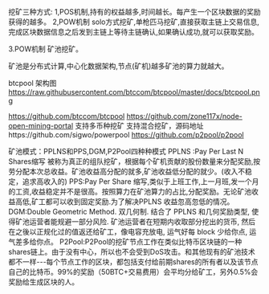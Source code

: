 挖矿三种方式:
1,POS机制,持有的权益越多,时间越长。每产生一个区块数据的奖励获得的越多。
2,POW机制 solo方式挖矿,单枪匹马挖矿,直接获取主链上交易信息,完成区块数据信息之后发到主链上等待主链确认,如果确认成功,就可以获取奖励。

3.POW机制 矿池挖矿。


矿池是分布式计算,中心化数据架构,节点(矿机)越多矿池的算力就越大。

btcpool 架构图 
https://raw.githubusercontent.com/btccom/btcpool/master/docs/btcpool.png


https://github.com/btccom/btcpool
https://github.com/zone117x/node-open-mining-portal  支持多币种挖矿
支持混合挖矿，源码地址https://github.com/sigwo/powerpool
https://github.com/p2pool/p2pool






矿池模式：PPLNS和PPS,DGM,P2Pool四种种模式
PPLNS :Pay Per Last N Shares缩写 被称为真正的组队挖矿，根据每个矿机贡献的股份数量来分配奖励,按劳分配本次总收益。矿池收益高分配的就多,矿池收益低分配的就少。(收入不稳定，追求高收入的)
PPS:Pay Per Share 缩写,类似于上班工作,上一月班,发一个月的工资,收益稳定并不是很高。按照算力在矿池算力的占比,分配奖励。无论矿池收益高低,矿工都可以收到固定奖励.为了解决PPLNS 收益忽高忽低的情况。
DGM:Double Geometric Method. 双几何制. 结合了 PPLNS 和几何奖励类型, 使得矿池运营者能规避一部分风险. 矿池运营者在短期内收取部分挖出的货币, 然后在之後以正规化过的值返还给矿工，像电容充放电, 运气好每 block 少给你点, 运气差多给你点。 
P2Pool:P2Pool的挖矿节点工作在类似比特币区块链的一种shares链上。由于没有中心，所以也不会受到DoS攻击。和其他现有的矿池技术都不一样---每个节点工作的区块，都包括支付给前期shares的所有者以及该节点自己的比特币。99%的奖励（50BTC+交易费用）会平均分给矿工，另外0.5%会奖励给生成区块的人。
